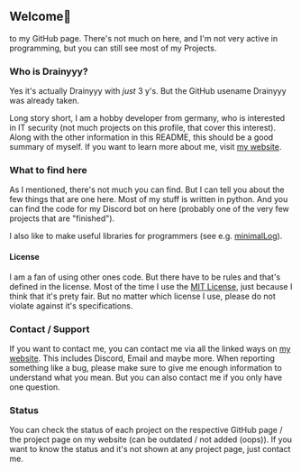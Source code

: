 ## Welcome👋
to my GitHub page. There's not much on here, and I'm not very active in programming, but you can still see most of my Projects.

### Who is Drainyyy?
Yes it's actually Drainyyy with _just_ 3 y's. But the GitHub usename Drainyyy was already taken.

Long story short, I am a hobby developer from germany, who is interested in IT security (not much projects on this profile, that cover this interest). Along with the other information in this README, this should be a good summary of myself. If you want to learn more about me, visit [my website](https://www.drainyyy.xyz).

### What to find here
As I mentioned, there's not much you can find. But I can tell you about the few things that are one here. Most of my stuff is written in python. And you can find the code for my Discord bot on here (probably one of the very few projects that are "finished").

I also like to make useful libraries for programmers (see e.g. [minimalLog](https://github.com/Drainyyyy/minimalLog)).

#### License
I am a fan of using other ones code. But there have to be rules and that's defined in the license. Most of the time I use the [MIT License](https://choosealicense.com/licenses/mit/), just because I think that it's prety fair. But no matter which license I use, please do not violate against it's specifications.

### Contact / Support
If you want to contact me, you can contact me via all the linked ways on [my website](https://drainyyy.xyz/contact). This includes Discord, Email and maybe more. When reporting something like a bug, please make sure to give me enough information to understand what you mean. But you can also contact me if you only have one question.

### Status
You can check the status of each project on the respective GitHub page / the project page on my website (can be outdated / not added (oops)). If you want to know the status and it's not shown at any project page, just contact me.
